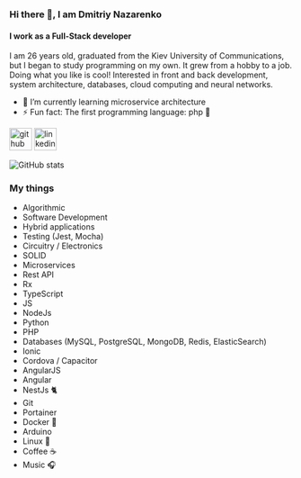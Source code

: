 ### Hi there 👋, I am Dmitriy Nazarenko

#### I work as a Full-Stack developer

I am 26 years old, graduated from the Kiev University of Communications, but I began to study programming on my own. It
grew from a hobby to a job. Doing what you like is cool!
Interested in front and back development, system architecture, databases, cloud computing and neural networks.

- 🌱 I’m currently learning microservice architecture
- ⚡ Fun fact: The first programming language: php 🐘

[<img src='https://cdn.jsdelivr.net/npm/simple-icons@3.0.1/icons/github.svg' alt='github' height='40'>](https://github.com/dmitriy-nz)  [<img src='https://cdn.jsdelivr.net/npm/simple-icons@3.0.1/icons/linkedin.svg' alt='linkedin' height='40'>](https://www.linkedin.com/in/https://www.linkedin.com/in/dmitriy-nazarenko-0a2151146//)

![GitHub stats](https://github-readme-stats.vercel.app/api?username=dmitriy-nz&show_icons=true)  

### My things
- Algorithmic
- Software Development
- Hybrid applications
- Testing (Jest, Mocha)
- Circuitry / Electronics
- SOLID
- Microservices
- Rest API
- Rx
- TypeScript
- JS
- NodeJs
- Python
- PHP
- Databases (MySQL, PostgreSQL, MongoDB, Redis, ElasticSearch)
- Ionic
- Cordova / Capacitor
- AngularJS
- Angular 
- NestJs 🐈
- Git
- Portainer
- Docker 🐳
- Arduino
- Linux 🐧
- Coffee ☕️
- Music 🎧
